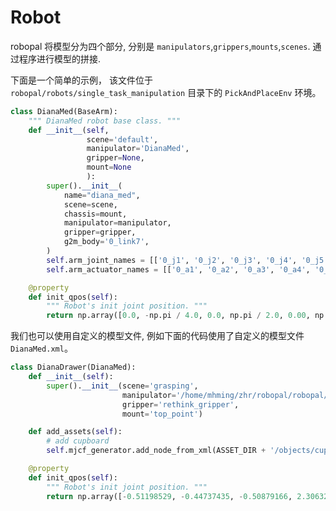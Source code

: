 
# Robot

robopal 将模型分为四个部分, 分别是 `manipulators`,`grippers`,`mounts`,`scenes`. 通过程序进行模型的拼接.

下面是一个简单的示例，
该文件位于 `robopal/robots/single_task_manipulation` 目录下的 `PickAndPlaceEnv` 环境。

```python
class DianaMed(BaseArm):
    """ DianaMed robot base class. """
    def __init__(self,
                 scene='default',
                 manipulator='DianaMed',
                 gripper=None,
                 mount=None
                 ):
        super().__init__(
            name="diana_med",
            scene=scene,
            chassis=mount,
            manipulator=manipulator,
            gripper=gripper,
            g2m_body='0_link7',
        )
        self.arm_joint_names = [['0_j1', '0_j2', '0_j3', '0_j4', '0_j5', '0_j6', '0_j7']]
        self.arm_actuator_names = [['0_a1', '0_a2', '0_a3', '0_a4', '0_a5', '0_a6', '0_a7']]

    @property
    def init_qpos(self):
        """ Robot's init joint position. """
        return np.array([0.0, -np.pi / 4.0, 0.0, np.pi / 2.0, 0.00, np.pi / 4.0, 0.0])
```

我们也可以使用自定义的模型文件, 例如下面的代码使用了自定义的模型文件 `DianaMed.xml`。
```python
class DianaDrawer(DianaMed):
    def __init__(self):
        super().__init__(scene='grasping',
                         manipulator='/home/mhming/zhr/robopal/robopal/assets/models/manipulators/DianaMed/DianaMed.xml',
                         gripper='rethink_gripper',
                         mount='top_point')

    def add_assets(self):
        # add cupboard
        self.mjcf_generator.add_node_from_xml(ASSET_DIR + '/objects/cupboard/cupboard.xml')

    @property
    def init_qpos(self):
        """ Robot's init joint position. """
        return np.array([-0.51198529, -0.44737435, -0.50879166, 2.3063219, 0.46514545, -0.48916244, -0.37233289])
```
